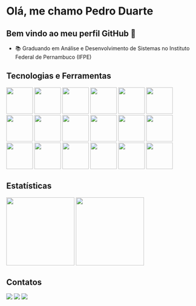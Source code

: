 # Olá, me chamo Pedro Duarte
## Bem vindo ao meu perfil GitHub 👋

- 📚 Graduando em Análise e Desenvolvimento de Sistemas no Instituto Federal de Pernambuco (IFPE)
 

##  Tecnologias e Ferramentas

 
<img loading="lazy" src="https://cdn.jsdelivr.net/gh/devicons/devicon@latest/icons/amazonwebservices/amazonwebservices-original-wordmark.svg"  width="70" height="70"/>  <img loading="lazy" src="https://cdn.jsdelivr.net/gh/devicons/devicon@latest/icons/dbeaver/dbeaver-original.svg" height="70" width="70"/> <img loading="lazy" src="https://cdn.jsdelivr.net/gh/devicons/devicon@latest/icons/docker/docker-original.svg" width="70" height="70"/> <img loading="lazy" src="https://cdn.jsdelivr.net/gh/devicons/devicon@latest/icons/git/git-original-wordmark.svg" width="70" height="70" /> <img loading="lazy" src="https://cdn.jsdelivr.net/gh/devicons/devicon@latest/icons/html5/html5-original.svg" width="70" height="70"/> <img loading="lazy" src="https://cdn.jsdelivr.net/gh/devicons/devicon@latest/icons/css3/css3-original.svg" width="70" height="70" /> <img loading="lazy" src="https://cdn.jsdelivr.net/gh/devicons/devicon@latest/icons/javascript/javascript-original.svg" width="70" height="70"/> <img loading="lazy" src="https://cdn.jsdelivr.net/gh/devicons/devicon@latest/icons/nodejs/nodejs-original-wordmark.svg" widtg="70" height="70"/> <img loading="lazy" src="https://cdn.jsdelivr.net/gh/devicons/devicon@latest/icons/hibernate/hibernate-original.svg" width="70" height="70" />  <img loading="lazy" src="https://cdn.jsdelivr.net/gh/devicons/devicon@latest/icons/java/java-original-wordmark.svg" width="70" height="70" /> <img loading="lazy" src="https://cdn.jsdelivr.net/gh/devicons/devicon@latest/icons/kotlin/kotlin-original.svg" width="70" height="70"/> <img loading="lazy" src="https://cdn.jsdelivr.net/gh/devicons/devicon@latest/icons/linux/linux-original.svg" height=70 width=70/>  <img loading="lazy" src="https://cdn.jsdelivr.net/gh/devicons/devicon@latest/icons/mongodb/mongodb-original.svg" width="70" height="70" />   <img loading="lazy" src="https://cdn.jsdelivr.net/gh/devicons/devicon@latest/icons/mysql/mysql-original-wordmark.svg" width="70" height="70" />   <img loading="lazy" src="https://cdn.jsdelivr.net/gh/devicons/devicon@latest/icons/numpy/numpy-original-wordmark.svg" width="70" height="70" />   <img loading="lazy" src="https://cdn.jsdelivr.net/gh/devicons/devicon@latest/icons/pandas/pandas-original-wordmark.svg" width="70" height="70" />   <img loading="lazy" src="https://cdn.jsdelivr.net/gh/devicons/devicon@latest/icons/postgresql/postgresql-original.svg" width="70" height="70" />   <img loading="lazy" src="https://cdn.jsdelivr.net/gh/devicons/devicon@latest/icons/python/python-original.svg" width="70" height="70"/>

## Estatísticas 

<div>
 <img 
    loading="lazy" 
    height="180" 
    src="https://github-readme-stats.vercel.app/api/top-langs/?username=pedroduuarte&layout=compact&langs_count=7&theme=dracula"/>
 <img 
    loading="lazy"
    height="180" 
    src="https://github-readme-stats.vercel.app/api?username=pedroduuarte&show_icons=true&theme=tokyonight&include_all_commits=true&locale=pt-br" 
   />
</div>

## Contatos

<div>
 <a href="https://www.linkedin.com/in/pedrolimaduarte/" target="_blank"><img loading="lazy" src="https://img.shields.io/badge/-LinkedIn-%230077B5?style=for-the-badge&logo=linkedin&logoColor=white" target="_blank"></a>
 <a href="https://www.instagram.com/pedroduuarte/" target="_blank"><img loading="lazy" src="https://img.shields.io/badge/-Instagram-%23E4405F?style=for-the-badge&logo=instagram&logoColor=white" target="_blank"></a> 
 <a href="mailto:pdrlimaduarte@gmail.com"><img loading="lazy" src="https://img.shields.io/badge/Gmail-D14836?style=for-the-badge&logo=gmail&logoColor=white" target="_blank"></a>      
</div>
     


          
          
          
          
